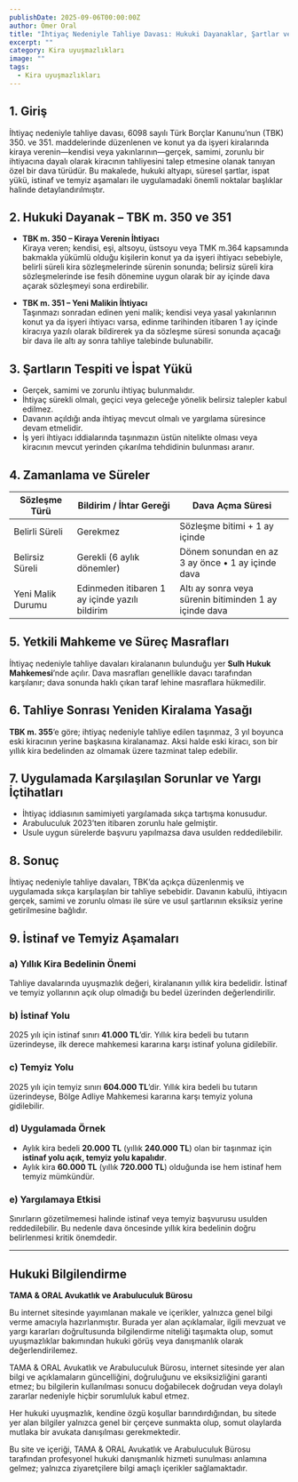 ```yaml
---
publishDate: 2025-09-06T00:00:00Z
author: Ömer Oral
title: "İhtiyaç Nedeniyle Tahliye Davası: Hukuki Dayanaklar, Şartlar ve Uygulama"
excerpt: ""
category: Kira uyuşmazlıkları
image: ""
tags:
  - Kira uyuşmazlıkları
---
```



## 1. Giriş
İhtiyaç nedeniyle tahliye davası, 6098 sayılı Türk Borçlar Kanunu’nun (TBK) 350. ve 351. maddelerinde düzenlenen ve konut ya da işyeri kiralarında kiraya verenin—kendisi veya yakınlarının—gerçek, samimi, zorunlu bir ihtiyacına dayalı olarak kiracının tahliyesini talep etmesine olanak tanıyan özel bir dava türüdür. Bu makalede, hukuki altyapı, süresel şartlar, ispat yükü, istinaf ve temyiz aşamaları ile uygulamadaki önemli noktalar başlıklar halinde detaylandırılmıştır.

## 2. Hukuki Dayanak – TBK m. 350 ve 351
- **TBK m. 350 – Kiraya Verenin İhtiyacı**  
  Kiraya veren; kendisi, eşi, altsoyu, üstsoyu veya TMK m.364 kapsamında bakmakla yükümlü olduğu kişilerin konut ya da işyeri ihtiyacı sebebiyle, belirli süreli kira sözleşmelerinde sürenin sonunda; belirsiz süreli kira sözleşmelerinde ise fesih dönemine uygun olarak bir ay içinde dava açarak sözleşmeyi sona erdirebilir.

- **TBK m. 351 – Yeni Malikin İhtiyacı**  
  Taşınmazı sonradan edinen yeni malik; kendisi veya yasal yakınlarının konut ya da işyeri ihtiyacı varsa, edinme tarihinden itibaren 1 ay içinde kiracıya yazılı olarak bildirerek ya da sözleşme süresi sonunda açacağı bir dava ile altı ay sonra tahliye talebinde bulunabilir.

## 3. Şartların Tespiti ve İspat Yükü
- Gerçek, samimi ve zorunlu ihtiyaç bulunmalıdır.  
- İhtiyaç sürekli olmalı, geçici veya geleceğe yönelik belirsiz talepler kabul edilmez.  
- Davanın açıldığı anda ihtiyaç mevcut olmalı ve yargılama süresince devam etmelidir.  
- İş yeri ihtiyacı iddialarında taşınmazın üstün nitelikte olması veya kiracının mevcut yerinden çıkarılma tehdidinin bulunması aranır.  

## 4. Zamanlama ve Süreler

| Sözleşme Türü     | Bildirim / İhtar Gereği | Dava Açma Süresi |
|-------------------|-------------------------|------------------|
| Belirli Süreli    | Gerekmez                | Sözleşme bitimi + 1 ay içinde |
| Belirsiz Süreli   | Gerekli (6 aylık dönemler) | Dönem sonundan en az 3 ay önce • 1 ay içinde dava |
| Yeni Malik Durumu | Edinmeden itibaren 1 ay içinde yazılı bildirim | Altı ay sonra veya sürenin bitiminden 1 ay içinde dava |

## 5. Yetkili Mahkeme ve Süreç Masrafları
İhtiyaç nedeniyle tahliye davaları kiralananın bulunduğu yer **Sulh Hukuk Mahkemesi**’nde açılır. Dava masrafları genellikle davacı tarafından karşılanır; dava sonunda haklı çıkan taraf lehine masraflara hükmedilir.

## 6. Tahliye Sonrası Yeniden Kiralama Yasağı
**TBK m. 355**’e göre; ihtiyaç nedeniyle tahliye edilen taşınmaz, 3 yıl boyunca eski kiracının yerine başkasına kiralanamaz. Aksi halde eski kiracı, son bir yıllık kira bedelinden az olmamak üzere tazminat talep edebilir.

## 7. Uygulamada Karşılaşılan Sorunlar ve Yargı İçtihatları
- İhtiyaç iddiasının samimiyeti yargılamada sıkça tartışma konusudur.  
- Arabuluculuk 2023’ten itibaren zorunlu hale gelmiştir.  
- Usule uygun sürelerde başvuru yapılmazsa dava usulden reddedilebilir.  

## 8. Sonuç
İhtiyaç nedeniyle tahliye davaları, TBK’da açıkça düzenlenmiş ve uygulamada sıkça karşılaşılan bir tahliye sebebidir. Davanın kabulü, ihtiyacın gerçek, samimi ve zorunlu olması ile süre ve usul şartlarının eksiksiz yerine getirilmesine bağlıdır.

## 9. İstinaf ve Temyiz Aşamaları

### a) Yıllık Kira Bedelinin Önemi
Tahliye davalarında uyuşmazlık değeri, kiralananın yıllık kira bedelidir. İstinaf ve temyiz yollarının açık olup olmadığı bu bedel üzerinden değerlendirilir.

### b) İstinaf Yolu
2025 yılı için istinaf sınırı **41.000 TL**’dir. Yıllık kira bedeli bu tutarın üzerindeyse, ilk derece mahkemesi kararına karşı istinaf yoluna gidilebilir.

### c) Temyiz Yolu
2025 yılı için temyiz sınırı **604.000 TL**’dir. Yıllık kira bedeli bu tutarın üzerindeyse, Bölge Adliye Mahkemesi kararına karşı temyiz yoluna gidilebilir.

### d) Uygulamada Örnek
- Aylık kira bedeli **20.000 TL** (yıllık **240.000 TL**) olan bir taşınmaz için **istinaf yolu açık, temyiz yolu kapalıdır**.  
- Aylık kira **60.000 TL** (yıllık **720.000 TL**) olduğunda ise hem istinaf hem temyiz mümkündür.  

### e) Yargılamaya Etkisi
Sınırların gözetilmemesi halinde istinaf veya temyiz başvurusu usulden reddedilebilir. Bu nedenle dava öncesinde yıllık kira bedelinin doğru belirlenmesi kritik önemdedir.

---

## Hukuki Bilgilendirme

**TAMA & ORAL Avukatlık ve Arabuluculuk Bürosu**  

Bu internet sitesinde yayımlanan makale ve içerikler, yalnızca genel bilgi verme amacıyla hazırlanmıştır. Burada yer alan açıklamalar, ilgili mevzuat ve yargı kararları doğrultusunda bilgilendirme niteliği taşımakta olup, somut uyuşmazlıklar bakımından hukuki görüş veya danışmanlık olarak değerlendirilemez.  

TAMA & ORAL Avukatlık ve Arabuluculuk Bürosu, internet sitesinde yer alan bilgi ve açıklamaların güncelliğini, doğruluğunu ve eksiksizliğini garanti etmez; bu bilgilerin kullanılması sonucu doğabilecek doğrudan veya dolaylı zararlar nedeniyle hiçbir sorumluluk kabul etmez.  

Her hukuki uyuşmazlık, kendine özgü koşullar barındırdığından, bu sitede yer alan bilgiler yalnızca genel bir çerçeve sunmakta olup, somut olaylarda mutlaka bir avukata danışılması gerekmektedir.  

Bu site ve içeriği, TAMA & ORAL Avukatlık ve Arabuluculuk Bürosu tarafından profesyonel hukuki danışmanlık hizmeti sunulması anlamına gelmez; yalnızca ziyaretçilere bilgi amaçlı içerikler sağlamaktadır.  
